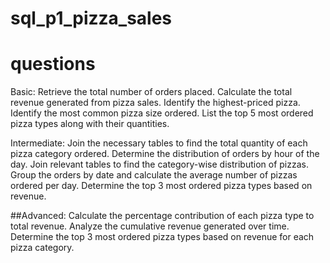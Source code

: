 # sql_p1_pizza_sales
# questions
Basic:
  Retrieve the total number of orders placed.
  Calculate the total revenue generated from pizza sales.
  Identify the highest-priced pizza.
  Identify the most common pizza size ordered.
  List the top 5 most ordered pizza types along with their quantities.


Intermediate:
  Join the necessary tables to find the total quantity of each pizza category ordered.
  Determine the distribution of orders by hour of the day.
  Join relevant tables to find the category-wise distribution of pizzas.
  Group the orders by date and calculate the average number of pizzas ordered per day.
  Determine the top 3 most ordered pizza types based on revenue.


##Advanced:
  Calculate the percentage contribution of each pizza type to total revenue.
  Analyze the cumulative revenue generated over time.
  Determine the top 3 most ordered pizza types based on revenue for each pizza category.
